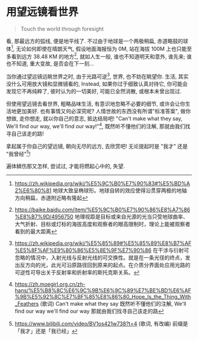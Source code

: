 # 用望远镜看世界
> Touch the world through foresight

看, 那最远方的弧线, 便是地平线了. 不过由于地球是一个两极稍扁, 赤道略鼓的球体[^theShapeOfTheEarth], 无论如何即使在晴朗天气, 假设地面海报恒为 0M, 站在海拔 100M 上也只能至多看到远方 38.48 KM 的地方[^geographicalViewingDistance], 就如人生一般, 谁也不知道明天和意外, 谁先来; 谁也不知道, 重大变故, 是否会在下一刻...

当你通过望远镜远眺世界之时, 由于光路可逆[^ReversibilityOfLight], 世界, 也不妨在眺望你. 生活, 其实没什么可用放大镜和显微镜看的, Instead, 如果你过于细致认真对待它, 你可能会发现它不再纯粹了, 彼时认为的一切美好, 可能已全然消散, 或根本未曾出现过.

但使用望远镜去看世界, 粗略品味生活, 有意识地忽略不必要的细节, 或许会让你生活地更加美好. 也有事情又何必深究呢? 人情世故的东西没有所谓"标准答案", 做你想做, 走你想走, 就以你自己的意志, 抵达结局吧! "Can't make what they say, We'll find our way, we'll find our way!"[^Song_HopeIsTheThingWithFeathers], 既然听不懂他们的注解, 那就由我们找寻自己该走的路!

拿起属于你自己的望远镜, 朝向无尽的远方, 去欣赏吧! 无论提起时是 "我才" 还是 "我曾经"[^BV_BV1os421w738]! 

遍体鳞伤那又怎样, 尝试过, 才能将燃起心中的, 失望.

[^theShapeOfTheEarth]: https://zh.wikipedia.org/wiki/%E5%9C%B0%E7%90%83#%E5%BD%A2%E6%80%81 地球大致呈椭球形。地球自转的效应使得沿贯穿两极的地轴方向稍扁，赤道附近略有隆起

[^geographicalViewingDistance]: https://baike.baidu.com/item/%E5%9C%B0%E7%90%86%E8%A7%86%E8%B7%9D/4956750 地理视距是目标或来自光源的光当只受地球曲率、大气折射、目标或灯标的海拔高度和观察者的眼高限制时，理论上能被观察者看到的最大距离

[^ReversibilityOfLight]: https://zh.wikipedia.org/wiki/%E5%85%89#%E5%85%89%E8%B7%AF%E5%8F%AF%E9%80%86%E5%8E%9F%E7%90%86 在干涉与衍射可忽略的情况中，入射光线与反射光线的可交换性。就是在一条光径的终点，发出反方向的光，此光可沿原路径回到原来的起点。在介质分界面处应用光路的可逆性可导出关于反射率和折射率的斯托克斯关系。

[^Song_HopeIsTheThingWithFeathers]: https://zh.moegirl.org.cn/zh-hans/%E5%B8%8C%E6%9C%9B%E6%9C%89%E7%BE%BD%E6%AF%9B%E5%92%8C%E7%BF%85%E8%86%80_Hope_Is_the_Thing_With_Feathers (歌词) Can't make what they say 既然听不懂他们的注解,
We'll find our way we'll find our way 那就由我们找寻自己该走的路

[^BV_BV1os421w738]: https://www.bilibili.com/video/BV1os421w738?t=4 (歌词, 有改编) 前缀是「我才」还是「我已经」
